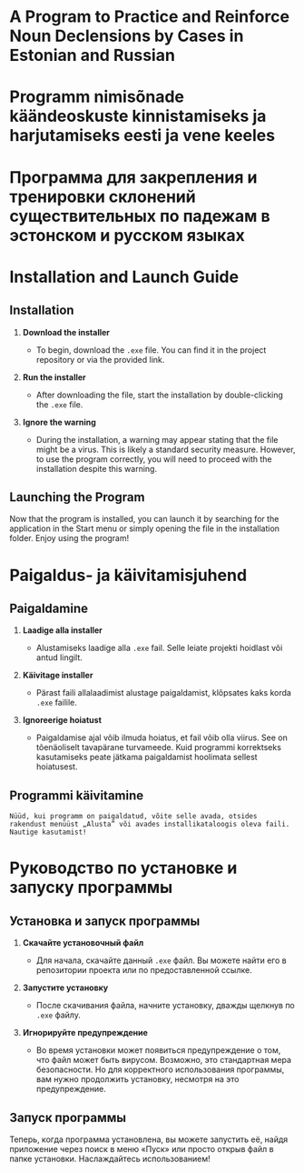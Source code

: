 # A Program to Practice and Reinforce Noun Declensions by Cases in Estonian and Russian
# Programm nimisõnade käändeoskuste kinnistamiseks ja harjutamiseks eesti ja vene keeles
# Программа для закрепления и тренировки склонений существительных по падежам в эстонском и русском языках

# Installation and Launch Guide
## Installation

1. **Download the installer**
    - To begin, download the `.exe` file. You can find it in the project repository or via the provided link.

2. **Run the installer**
    - After downloading the file, start the installation by double-clicking the `.exe` file.

3. **Ignore the warning**
    - During the installation, a warning may appear stating that the file might be a virus. This is likely a standard security measure. However, to use the program correctly, you will need to proceed with the installation despite this warning.

## Launching the Program

   Now that the program is installed, you can launch it by searching for the application in the Start menu or simply opening the file in the installation folder. Enjoy using the program!


# Paigaldus- ja käivitamisjuhend
## Paigaldamine

1. **Laadige alla installer**
    - Alustamiseks laadige alla `.exe` fail. Selle leiate projekti hoidlast või antud lingilt.

2. **Käivitage installer**
    - Pärast faili allalaadimist alustage paigaldamist, klõpsates kaks korda `.exe` failile.

3. **Ignoreerige hoiatust**
    - Paigaldamise ajal võib ilmuda hoiatus, et fail võib olla viirus. See on tõenäoliselt tavapärane turvameede. Kuid programmi korrektseks kasutamiseks peate jätkama paigaldamist hoolimata sellest hoiatusest.

## Programmi käivitamine

    Nüüd, kui programm on paigaldatud, võite selle avada, otsides rakendust menüüst „Alusta” või avades installikataloogis oleva faili. Nautige kasutamist!


# Руководство по установке и запуску программы
## Установка и запуск программы

1. **Скачайте установочный файл**
    - Для начала, скачайте данный `.exe` файл. Вы можете найти его в репозитории проекта или по предоставленной ссылке.

2. **Запустите установку**
    - После скачивания файла, начните установку, дважды щелкнув по `.exe` файлу.

3. **Игнорируйте предупреждение**
    - Во время установки может появиться предупреждение о том, что файл может быть вирусом. Возможно, это стандартная мера безопасности. Но для корректного использования программы, вам нужно продолжить установку, несмотря на это предупреждение.

## Запуск программы

   Теперь, когда программа установлена, вы можете запустить её, найдя приложение через поиск в меню «Пуск» или просто открыв файл в папке установки. Наслаждайтесь использованием!



